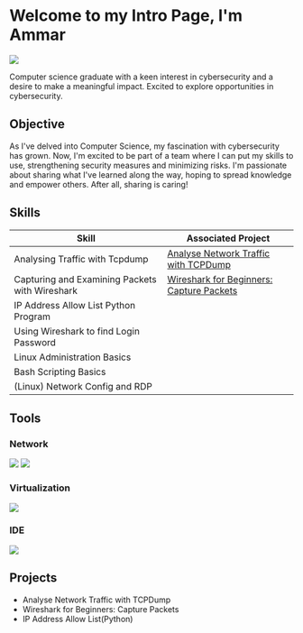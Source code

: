 # Welcome to my Intro Page, I'm Ammar
<a href="https://www.linkedin.com/in/mohamedammar28/"><img src="https://img.shields.io/badge/-LinkedIn-0072b1?&style=for-the-badge&logo=linkedin&logoColor=white" /></a>

Computer science graduate with a keen interest in cybersecurity and a desire to make a meaningful impact. Excited to explore opportunities in cybersecurity.

## Objective
As I've delved into Computer Science, my fascination with cybersecurity has grown. Now, I'm excited to be part of a team where I can put my skills to use, strengthening security measures and minimizing risks. I'm passionate about sharing what I've learned along the way, hoping to spread knowledge and empower others. After all, sharing is caring!

## Skills

| **Skill**                                         | **Associated Project**        |
|-----------------------------------------------|----------------------------|
| Analysing Traffic with Tcpdump                | <a href="https://github.com/Ammarisanewbie/tcpdump/blob/main/README.md">Analyse Network Traffic with TCPDump</a>|
| Capturing and Examining Packets with Wireshark| <a href="https://github.com/Ammarisanewbie/UsingWireshark">Wireshark for Beginners: Capture Packets </a>|
| IP Address Allow List Python Program          | |
| Using Wireshark to find Login Password        | |
| Linux Administration Basics                   | |
| Bash Scripting Basics                         | |
| (Linux) Network Config and RDP                | |



## Tools

### Network
<div>
    <img src="https://img.shields.io/badge/-Wireshark-1679A7?&style=for-the-badge&logo=Wireshark&logoColor=white" />
    <img src="https://img.shields.io/badge/-Tcpdump-EF3B2D?&style=for-the-badge&logo=Tcpdump&logoColor=white" />
</div>

### Virtualization 
<div>
    <img src="https://img.shields.io/badge/-Oracle%20Virtual%20Box-EF3B2D?&style=for-the-badge&logo=Oracle&logoColor=white" />
</div>

### IDE
<div>
    <img src="https://img.shields.io/badge/-Visual%20Studio%20Code-007ACC?&style=for-the-badge&logo=Visual%20Studio%20Code&logoColor=white" />
</div>


## Projects
- Analyse Network Traffic with TCPDump
- Wireshark for Beginners: Capture Packets
- IP Address Allow List(Python)
